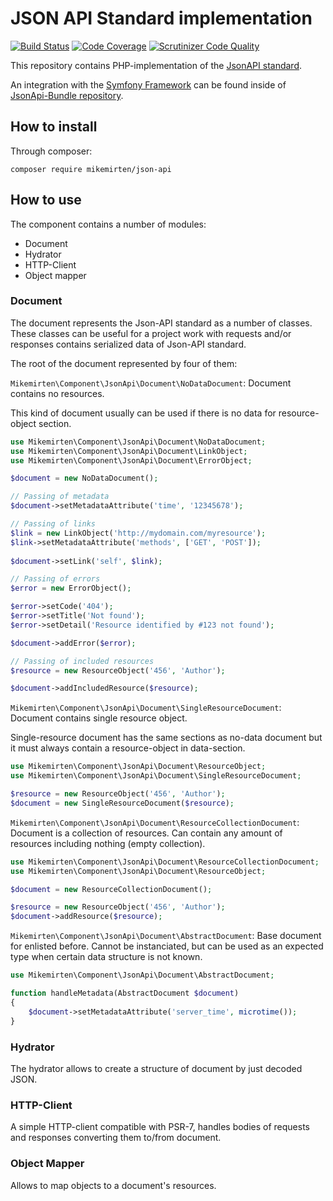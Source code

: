 # JSON API Standard implementation 

[![Build Status](https://scrutinizer-ci.com/g/mikemirten/JsonApi/badges/build.png?b=master)](https://scrutinizer-ci.com/g/mikemirten/JsonApi/build-status/master) [![Code Coverage](https://scrutinizer-ci.com/g/mikemirten/JsonApi/badges/coverage.png?b=master)](https://scrutinizer-ci.com/g/mikemirten/JsonApi/?branch=master) [![Scrutinizer Code Quality](https://scrutinizer-ci.com/g/mikemirten/JsonApi/badges/quality-score.png?b=master)](https://scrutinizer-ci.com/g/mikemirten/JsonApi/?branch=master)

This repository contains PHP-implementation of the [JsonAPI standard](http://jsonapi.org/).

An integration with the [Symfony Framework](https://symfony.com/) can be found inside of [JsonApi-Bundle repository](https://github.com/mikemirten/JsonApi-Bundle).

## How to install
Through composer:

```composer require mikemirten/json-api```

## How to use

The component contains a number of modules:
- Document
- Hydrator
- HTTP-Client
- Object mapper

### Document
The document represents the Json-API standard as a number of classes. These classes can be useful for a project work with requests and/or responses contains serialized data of Json-API standard.

The root of the document represented by four of them:

```Mikemirten\Component\JsonApi\Document\NoDataDocument```: Document contains no resources.

This kind of document usually can be used if there is no data for resource-object section.
```php
use Mikemirten\Component\JsonApi\Document\NoDataDocument;
use Mikemirten\Component\JsonApi\Document\LinkObject;
use Mikemirten\Component\JsonApi\Document\ErrorObject;

$document = new NoDataDocument();

// Passing of metadata
$document->setMetadataAttribute('time', '12345678');

// Passing of links
$link = new LinkObject('http://mydomain.com/myresource');
$link->setMetadataAttribute('methods', ['GET', 'POST']);
        
$document->setLink('self', $link);

// Passing of errors
$error = new ErrorObject();

$error->setCode('404');
$error->setTitle('Not found');
$error->setDetail('Resource identified by #123 not found');

$document->addError($error);

// Passing of included resources
$resource = new ResourceObject('456', 'Author');

$document->addIncludedResource($resource);
```

```Mikemirten\Component\JsonApi\Document\SingleResourceDocument```: Document contains single resource object.

Single-resource document has the same sections as no-data document but it must always contain a resource-object in data-section.

```php
use Mikemirten\Component\JsonApi\Document\ResourceObject;
use Mikemirten\Component\JsonApi\Document\SingleResourceDocument;

$resource = new ResourceObject('456', 'Author');        
$document = new SingleResourceDocument($resource);
```

```Mikemirten\Component\JsonApi\Document\ResourceCollectionDocument```: Document is a collection of resources. Can contain any amount of resources including nothing (empty collection).

```php
use Mikemirten\Component\JsonApi\Document\ResourceCollectionDocument;
use Mikemirten\Component\JsonApi\Document\ResourceObject;

$document = new ResourceCollectionDocument();

$resource = new ResourceObject('456', 'Author');
$document->addResource($resource);
```

```Mikemirten\Component\JsonApi\Document\AbstractDocument```: Base document for enlisted before. Cannot be instanciated, but can be used as an expected type when certain data structure is not known.

```php
use Mikemirten\Component\JsonApi\Document\AbstractDocument;

function handleMetadata(AbstractDocument $document)
{
    $document->setMetadataAttribute('server_time', microtime());
}
```

### Hydrator
The hydrator allows to create a structure of document by just decoded JSON.

### HTTP-Client
A simple HTTP-client compatible with PSR-7, handles bodies of requests and responses converting them to/from document.

### Object Mapper
Allows to map objects to a document's resources.
